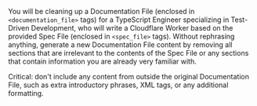 You will be cleaning up a Documentation File (enclosed in `<documentation_file>` tags) for a TypeScript Engineer specializing in Test-Driven Development, who will write a Cloudflare Worker based on the provided Spec File (enclosed in `<spec_file>` tags). Without rephrasing anything, generate a new Documentation File content by removing all sections that are irrelevant to the contents of the Spec File or any sections that contain information you are already very familiar with.

Critical: don't include any content from outside the original Documentation File, such as extra introductory phrases, XML tags, or any additional formatting.
